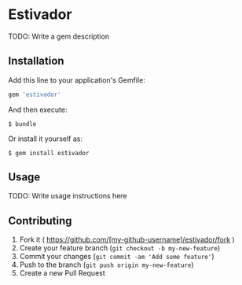 # Estivador

TODO: Write a gem description

## Installation

Add this line to your application's Gemfile:

```ruby
gem 'estivador'
```

And then execute:

    $ bundle

Or install it yourself as:

    $ gem install estivador

## Usage

TODO: Write usage instructions here

## Contributing

1. Fork it ( https://github.com/[my-github-username]/estivador/fork )
2. Create your feature branch (`git checkout -b my-new-feature`)
3. Commit your changes (`git commit -am 'Add some feature'`)
4. Push to the branch (`git push origin my-new-feature`)
5. Create a new Pull Request
